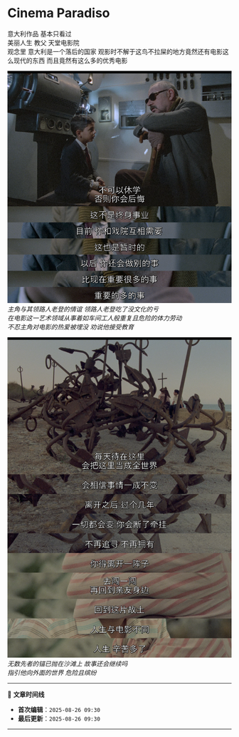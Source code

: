 # Cinema Paradiso

意大利作品 基本只看过  
美丽人生 教父 天堂电影院  
观念里 意大利是一个落后的国家 观影时不解于这鸟不拉屎的地方竟然还有电影这么现代的东西 而且竟然有这么多的优秀电影

![主角与老登的情谊](/images/CinemaParadiso1.png)
*主角与其领路人老登的情谊 领路人老登吃了没文化的亏  
在电影这一艺术领域从事着如车间工人般重复且危险的体力劳动  
不忍主角对电影的热爱被埋没 劝说他接受教育*

![无数先者的锚已抛在沙滩上 故事还会继续吗](/images/CinemaParadiso2.png)
*无数先者的锚已抛在沙滩上 故事还会继续吗  
指引他向外面的世界 危险且缤纷*




<!-- 文章编辑时间信息 -->
***

📅 **文章时间线**
- **首次编辑**：`2025-08-26 09:30`
- **最后更新**：`2025-08-26 09:30`

***
<!-- 编辑时间信息结束 -->